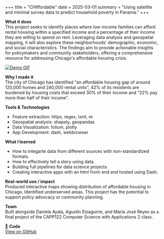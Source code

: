 +++
title = "CHIffordable"
date = 2025-03-01
summary = "Using satellite and minimal survey data to predict household poverty in Panama."
+++

**What it does**  
This project seeks to identify places where low-income families can afford rental housing within a specified income and a percentage of their income they are willing to spend on rent. Leveraging data analysis and geospatial mapping, it will also explore these neighborhoods' demographic, economic, and social characteristics. The findings aim to provide actionable insights for policymakers and community stakeholders, offering a comprehensive resource for addressing Chicago's affordable housing crisis.

[![Demo GIF](/images/projects/chiffordable_gif.gif)](https://youtu.be/ecBzrd5wgFA)


**Why I made it**  
The city of Chicago has identified “an affordable housing gap of around 120,000 homes and 240,000 rental units”, 42% of its residents are burdened by housing costs that exceed 30% of their income and “22% pay more than half of their income”.


**Tools & Technologies**  
- Feature extraction: httpx, regex, lxml, re
- Geospatial analysis: shapely, geopandas
- Data Visualization: folium, plotly
- App Development: dash, webbrowser


**What I learned**  
- How to integarte data from different sources with non-standardized formats.
- How to effectively tell a story using data.
- Building full pipelines for data science projects.
- Creating interactive apps with an html front-end and hosted using Dash.

**Real-world use / impact**  
Produced interactive maps showing distribution of affordable housing in Chicago. Identified underserved areas. This project has the potential to support policy advocacy or community planning.

**Team**  
Built alongside Daniela Ayala, Agustín Eizaguirre, and María José Reyes as a final project of the CAPP122 Computer Science with Applications 2 class.

🔗 **Code**  
[View on GitHub](https://github.com/uchicago-2025-capp30122/30122-project-chiffordable/tree/main)